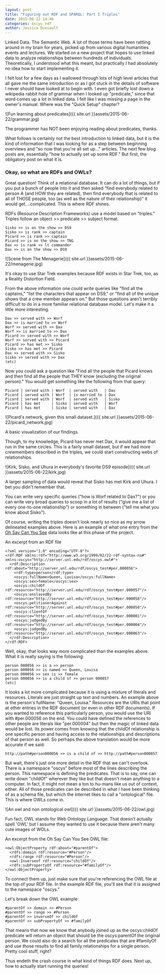 ```yaml
---
layout: post
title: "Figuring out RDF and SPARQL: Part I Triples"
date: 2015-06-22 14:46
categories: oscys rdf
author: Jessica Dussault
---
```


Linked Data.  The Semantic Web.  A lot of those terms have been rattling around in my brain for years, picked up from various digital humanities events and lectures.  We started on a new project that hopes to use linked data to analyze relationships between hundreds of individuals.  Theoretically, I understood what this meant, but practically I had absolutely no idea how to start implementing it.  

I felt lost for a few days as I wallowed through lots of high level articles that all gave me the same introduction or as I got stuck in the details of software I never should have looked at to begin with.  I even got briefly lost down a wikipedia rabbit hole of grammar when I looked up "predicate," since that word comes up a lot in linked data. I felt like I was missing a page in the owner's manual.  Where was the "Quick Setup" chapter?

![Fun learning about predicates]({{ site.url }}assets/2015-06-22/grammar.jpg)

<div class="img_caption">The programmer has NOT been enjoying reading about predicates, thanks.</div>

What follows is certainly not the best introduction to linked data, but it is the kind of information that I was looking for as a step between beginning overviews and "so now that you're all set up..." articles. The next few blog posts are, essentially "how to actually set up some RDF."  But first, the obligatory post on what it is.

### Okay, so what are RDFs and OWLs?

Great question!  Think of a relational database.  It can do a lot of things, but if you put a bunch of people into it and then asked "find everybody related to person A (and HOW they are related), then find everybody that is related to all of THOSE people, too (as well as the nature of their relationship)" it would get....complicated.  This is where RDF shines.

RDFs (Resource Description Frameworks) use a model based on "triples."  Triples follow an object >> predicate >> subject format.

    Sisko >> is on the show >> DS9
    Sisko >> is rank >> captain
    Picard >> is rank >> captain
    Picard >> is on the show >> TNG
    Dax >> is rank >> lt commander
    Dax >> is on the show >> DS9

![Scene from The Menagerie]({{ site.url }}assets/2015-06-22/menagerie.jpg)

<div class="img_caption">It's okay to use Star Trek examples because RDF exists in Star Trek, too, as a Reality Distortion Field.</div>
<!-- image source: http://www.razorfine.com/wp-content/uploads/2014/08/star-trek-the-menagerie-02.jpg -->

From the above information one could write queries like "find all the captains," "list the characters that appear on DS9," or "find all of the unique shows that a crew member appears on."  But those questions aren't terribly difficult to do in a more familiar relational database model.  Let's make it a little more interesting.

    Dax >> served with >> Worf
    Dax >> is married to >> Worf
    Worf >> served with >> Dax
    Worf >> is married to >> Dax
    Picard >> served with >> Worf
    Worf >> served with >> Picard
    Picard >> has met >> Sisko
    Sisko >> has met >> Picard
    Dax >> served with >> Sisko
    Sisko >> served with >> Dax
    (etc)

Now you could ask a question like "Find all the people that Picard knows and then find all the people that THEY know (excluding the original person)."  You would get something like the following from that query:

    Picard | served with | Worf  | served with   | Dax
    Picard | served with | Worf  | is married to | Dax
    Picard | served with | Worf  | served with   | Sisko
    Picard | has met     | Sisko | served with   | Worf 
    Picard | has met     | Sisko | served with   | Dax 

![Picard's network, given this small dataset.]({{ site.url }}assets/2015-06-22/picard_network.jpg)

<div class="img_caption">A basic visualization of our findings.</div>

Though, to my knowledge, Picard has never met Dax, it would appear that run in the same circles.  This is a fairly small dataset, but if we had more crewmembers described in the triples, we could start constructing webs of relationships.

![Kirk, Sisko, and Uhura in everybody's favorite DS9 episode]({{ site.url }}assets/2015-06-22/kirk.jpg)

<div class="img_caption">A larger sampling of data would reveal that Sisko has met Kirk and Uhura.  I bet you didn't remember that.</div>
<!-- source: http://vignette2.wikia.nocookie.net/memoryalpha/images/6/66/Sisko_meets_Kirk.jpg/revision/latest?cb=20090223051501&path-prefix=en -->

You can write very specific queries ("how is Worf related to Dax?") or you can write very broad queries to scoop in a lot of results ("give me a list of every one-to-one relationship") or something in between ("tell me what you know about Sisko").

Of course, writing the triples doesn't look nearly so nice as my arrow delineated examples above.  Here is an example of what one entry from the [Oh Say Can You See](http://earlywashingtondc.org) data looks like at this phase of the project.

An excerpt from an RDF file

    <?xml version="1.0" encoding="UTF-8"?>
    <rdf:RDF xmlns:rdf="http://www.w3.org/1999/02/22-rdf-syntax-ns#" xmlns:oscys="http://server.unl.edu/rdf/oscys.owl#">
      <rdf:Description rdf:about="http://server.unl.edu/rdf/oscys_test#per.000056">
        <rdf:type>person</rdf:type>
        <oscys:fullName>Queen, Louisa</oscys:fullName>
        <oscys:sex>female</oscys:sex>
        <oscys:childOf rdf:resource="http://server.unl.edu/rdf/oscys_test#per.000057"/>
        <oscys:enslavedBy rdf:resource="http://server.unl.edu/rdf/oscys_test#per.000058"/>
        <oscys:petitionerAgainst rdf:resource="http://server.unl.edu/rdf/oscys_test#per.000058"/>
        <oscys:clientOf rdf:resource="http://server.unl.edu/rdf/oscys_test#per.000001"/>
        <oscys:judgedBy rdf:resource="http://server.unl.edu/rdf/oscys_test#per.000004"/>
        <oscys:judgedBy rdf:resource="http://server.unl.edu/rdf/oscys_test#per.000063"/>
      </rdf:Description>
    </rdf:RDF>

Well, okay, that looks way more complicated than the examples above.  What it is really saying is the following:

    person 000056 >> is a >> person
    person 000056 >> is named >> Queen, Louisa
    person 000056 >> sex is >> female
    person 000056 >> is a child of >> person 000057
    (etc)

It looks a lot more complicated because it is using a mixture of literals and resources.  Literals are just straight up text and numbers. An example above is the person's fullName: "Queen, Louisa."  Resources are the URIs that point at other entries in the RDF document (or even in other RDF documents).  If you wanted to reference this particularly person, you would use the URI with #per.000056 on the end.  You could have defined the references to other people are literals like "per.000004" but then the magic of linked data would be lost.  Its power comes from knowing that the childOf relationship is one specific person and having access to the relationships and descriptions of that person as well.  So perhaps the above translation would be more accurate if we said:

    http://path#person000056 >> is a child of >> http://path#person000057

But wait, there's just one more detail in the RDF that we can't overlook.  There is a namespace "oscys" before most of the lines describing the person.  This namespace is defining the predicates.  That is to say, one can write down "childOf" wherever they like but that doesn't mean anything to a computer.  In fact, it might not mean a ton to hu-mans like us out of context, either.  All of those predicates can be described in what I have been thinking of as a schema file, but which the internet likes to call a "ontological" file.  This is where OWLs come in.

![An owl and non ontological owl]({{ site.url }}assets/2015-06-22/owl.jpg)

<div class="img_caption">Fun fact, OWL stands for Web Ontology Language.  That doesn't actually spell 'OWL' but I assume they wanted to use it because there aren't many cute images of WOLs.</div>
<!-- source of above image: http://www.aktifmag.com/wp-content/uploads/2013/02/cute-little-owl-Wallpaper__yvt2.jpg -->

An excerpt from the Oh Say Can You See OWL file:
  
    <owl:ObjectProperty rdf:about="#parentOf">
      <rdfs:domain rdf:resource="#Person"/>
      <rdfs:range rdf:resource="#Person"/>
      <owl:Inverseof rdf:resource="childOf"/>
      <rdfs:subPropertyOf rdf:resource="#familyOf"/>
    </owl:ObjectProperty>

To connect them up, just make sure that you're referencing the OWL file at the top of your RDF file.  In the example RDF file, you'll see that it is assigned to the namespace "oscys."

Let's break down the OWL example:

    #parentOf >> domain >> #Person
    #parentOf >> range >> #Person
    #parentOf >> inverseOf >> childOf
    #parentOf >> subPropertyOf >> #familyOf

That means that now we know that anybody joined up as the oscys:childOf predicate will return an object that should be the oscys:parentOf the original person.  We could also do a search for all the predicates that are #familyOf and use those results to find all family relationships for a single person.  Pretty cool stuff, right?

Thus endeth the crash course in what kind of things RDF does.  Next up, how to actually start running the queries!
